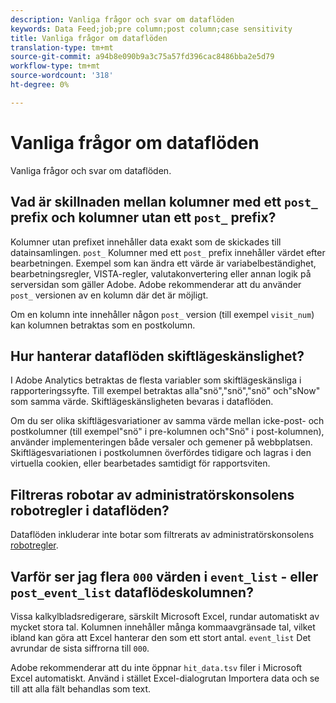 ```yaml
---
description: Vanliga frågor och svar om dataflöden
keywords: Data Feed;job;pre column;post column;case sensitivity
title: Vanliga frågor om dataflöden
translation-type: tm+mt
source-git-commit: a94b8e090b9a3c75a57fd396cac8486bba2e5d79
workflow-type: tm+mt
source-wordcount: '318'
ht-degree: 0%

---
```



# Vanliga frågor om dataflöden

Vanliga frågor och svar om dataflöden.

## Vad är skillnaden mellan kolumner med ett `post_` prefix och kolumner utan ett `post_` prefix?

Kolumner utan prefixet innehåller data exakt som de skickades till datainsamlingen. `post_` Kolumner med ett `post_` prefix innehåller värdet efter bearbetningen. Exempel som kan ändra ett värde är variabelbeständighet, bearbetningsregler, VISTA-regler, valutakonvertering eller annan logik på serversidan som gäller Adobe. Adobe rekommenderar att du använder `post_` versionen av en kolumn där det är möjligt.

Om en kolumn inte innehåller någon `post_` version (till exempel `visit_num`) kan kolumnen betraktas som en postkolumn.

## Hur hanterar dataflöden skiftlägeskänslighet?

I Adobe Analytics betraktas de flesta variabler som skiftlägeskänsliga i rapporteringssyfte. Till exempel betraktas alla&quot;snö&quot;,&quot;snö&quot;,&quot;snö&quot; och&quot;sNow&quot; som samma värde. Skiftlägeskänsligheten bevaras i dataflöden.

Om du ser olika skiftlägesvariationer av samma värde mellan icke-post- och postkolumner (till exempel&quot;snö&quot; i pre-kolumnen och&quot;Snö&quot; i post-kolumnen), använder implementeringen både versaler och gemener på webbplatsen. Skiftlägesvariationen i postkolumnen överfördes tidigare och lagras i den virtuella cookien, eller bearbetades samtidigt för rapportsviten.

## Filtreras robotar av administratörskonsolens robotregler i dataflöden?

Dataflöden inkluderar inte botar som filtrerats av administratörskonsolens [robotregler](https://docs.adobe.com/content/help/en/analytics/admin/admin-tools/bot-removal/bot-removal.html).

## Varför ser jag flera `000` värden i `event_list` - eller `post_event_list` dataflödeskolumnen?

Vissa kalkylbladsredigerare, särskilt Microsoft Excel, rundar automatiskt av mycket stora tal. Kolumnen innehåller många kommaavgränsade tal, vilket ibland kan göra att Excel hanterar den som ett stort antal. `event_list` Det avrundar de sista siffrorna till `000`.

Adobe rekommenderar att du inte öppnar `hit_data.tsv` filer i Microsoft Excel automatiskt. Använd i stället Excel-dialogrutan Importera data och se till att alla fält behandlas som text.
